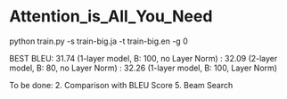 # Attention_is_All_You_Need

python train.py -s train-big.ja -t train-big.en -g 0


BEST BLEU: 31.74 (1-layer model, B: 100, no Layer Norm)
: 32.09 (2-layer model, B: 80, no Layer Norm)
: 32.26 (1-layer model, B: 100, Layer Norm)

To be done:
2. Comparison with BLEU Score
5. Beam Search